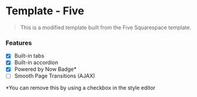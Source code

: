Template - Five
=======
>This is a modified template built from the Five Squarespace template.

### Features
- [x] Built-in tabs
- [x] Built-in accordion
- [x] Powered by Now Badge\*
- [ ] Smooth Page Transitions (AJAX)

\*You can remove this by using a checkbox in the style editor